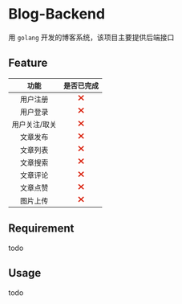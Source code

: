 # Blog-Backend

用 `golang` 开发的博客系统，该项目主要提供后端接口

## Feature

|功能|是否已完成|
|:---:|:---:|
|用户注册|![](public/assets/img/false.png)|
|用户登录|![](public/assets/img/false.png)|
|用户关注/取关|![](public/assets/img/false.png)|
|文章发布|![](public/assets/img/false.png)|
|文章列表|![](public/assets/img/false.png)|
|文章搜索|![](public/assets/img/false.png)|
|文章评论|![](public/assets/img/false.png)|
|文章点赞|![](public/assets/img/false.png)|
|图片上传|![](public/assets/img/false.png)|

## Requirement

todo

## Usage

todo
